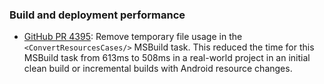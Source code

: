 ### Build and deployment performance

  * [GitHub PR 4395](https://github.com/xamarin/xamarin-android/pull/4395):
    Remove temporary file usage in the `<ConvertResourcesCases/>` MSBuild
    task. This reduced the time for this MSBuild task from 613ms to 508ms
    in a real-world project in an initial clean build or incremental builds
    with Android resource changes.
